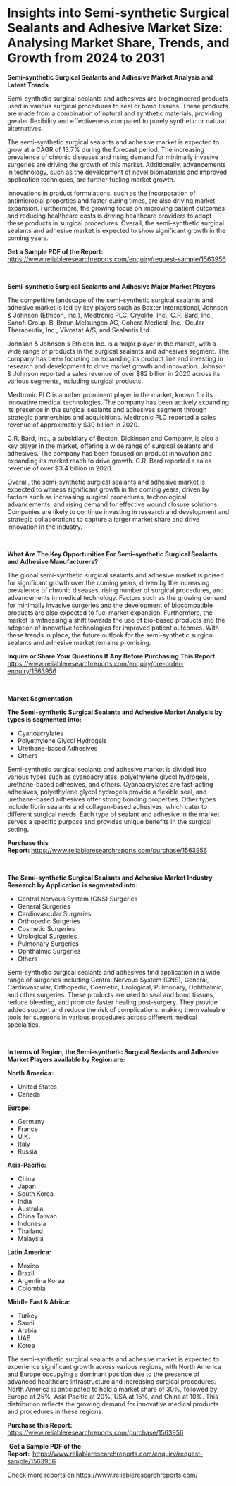 <p><h1>Insights into Semi-synthetic Surgical Sealants and Adhesive Market Size: Analysing Market Share, Trends, and Growth from 2024 to 2031</h1></p><p><strong>Semi-synthetic Surgical Sealants and Adhesive Market Analysis and Latest Trends</strong></p>
<p><p>Semi-synthetic surgical sealants and adhesives are bioengineered products used in various surgical procedures to seal or bond tissues. These products are made from a combination of natural and synthetic materials, providing greater flexibility and effectiveness compared to purely synthetic or natural alternatives.</p><p>The semi-synthetic surgical sealants and adhesive market is expected to grow at a CAGR of 13.7% during the forecast period. The increasing prevalence of chronic diseases and rising demand for minimally invasive surgeries are driving the growth of this market. Additionally, advancements in technology, such as the development of novel biomaterials and improved application techniques, are further fueling market growth.</p><p>Innovations in product formulations, such as the incorporation of antimicrobial properties and faster curing times, are also driving market expansion. Furthermore, the growing focus on improving patient outcomes and reducing healthcare costs is driving healthcare providers to adopt these products in surgical procedures. Overall, the semi-synthetic surgical sealants and adhesive market is expected to show significant growth in the coming years.</p></p>
<p><strong>Get a Sample PDF of the Report:&nbsp;</strong> <a href="https://www.reliableresearchreports.com/enquiry/request-sample/1563956">https://www.reliableresearchreports.com/enquiry/request-sample/1563956</a></p>
<p>&nbsp;</p>
<p><strong>Semi-synthetic Surgical Sealants and Adhesive Major Market Players</strong></p>
<p><p>The competitive landscape of the semi-synthetic surgical sealants and adhesive market is led by key players such as Baxter International, Johnson & Johnson (Ethicon, Inc.), Medtronic PLC, Cryolife, Inc., C.R. Bard, Inc., Sanofi Group, B. Braun Melsungen AG, Cohera Medical, Inc., Ocular Therapeutix, Inc., Vivostat A/S, and Sealantis Ltd.</p><p>Johnson & Johnson's Ethicon Inc. is a major player in the market, with a wide range of products in the surgical sealants and adhesives segment. The company has been focusing on expanding its product line and investing in research and development to drive market growth and innovation. Johnson & Johnson reported a sales revenue of over $82 billion in 2020 across its various segments, including surgical products.</p><p>Medtronic PLC is another prominent player in the market, known for its innovative medical technologies. The company has been actively expanding its presence in the surgical sealants and adhesives segment through strategic partnerships and acquisitions. Medtronic PLC reported a sales revenue of approximately $30 billion in 2020.</p><p>C.R. Bard, Inc., a subsidiary of Becton, Dickinson and Company, is also a key player in the market, offering a wide range of surgical sealants and adhesives. The company has been focused on product innovation and expanding its market reach to drive growth. C.R. Bard reported a sales revenue of over $3.4 billion in 2020.</p><p>Overall, the semi-synthetic surgical sealants and adhesive market is expected to witness significant growth in the coming years, driven by factors such as increasing surgical procedures, technological advancements, and rising demand for effective wound closure solutions. Companies are likely to continue investing in research and development and strategic collaborations to capture a larger market share and drive innovation in the industry.</p></p>
<p>&nbsp;</p>
<p><strong>What Are The Key Opportunities For Semi-synthetic Surgical Sealants and Adhesive Manufacturers?</strong></p>
<p><p>The global semi-synthetic surgical sealants and adhesive market is poised for significant growth over the coming years, driven by the increasing prevalence of chronic diseases, rising number of surgical procedures, and advancements in medical technology. Factors such as the growing demand for minimally invasive surgeries and the development of biocompatible products are also expected to fuel market expansion. Furthermore, the market is witnessing a shift towards the use of bio-based products and the adoption of innovative technologies for improved patient outcomes. With these trends in place, the future outlook for the semi-synthetic surgical sealants and adhesive market remains promising.</p></p>
<p><strong>Inquire or Share Your Questions If Any Before Purchasing This Report:</strong> <a href="https://www.reliableresearchreports.com/enquiry/pre-order-enquiry/1563956">https://www.reliableresearchreports.com/enquiry/pre-order-enquiry/1563956</a></p>
<p>&nbsp;</p>
<p><strong>Market Segmentation</strong></p>
<p><strong>The Semi-synthetic Surgical Sealants and Adhesive Market Analysis by types is segmented into:</strong></p>
<p><ul><li>Cyanoacrylates</li><li>Polyethylene Glycol Hydrogels</li><li>Urethane-based Adhesives</li><li>Others</li></ul></p>
<p><p>Semi-synthetic surgical sealants and adhesive market is divided into various types such as cyanoacrylates, polyethylene glycol hydrogels, urethane-based adhesives, and others. Cyanoacrylates are fast-acting adhesives, polyethylene glycol hydrogels provide a flexible seal, and urethane-based adhesives offer strong bonding properties. Other types include fibrin sealants and collagen-based adhesives, which cater to different surgical needs. Each type of sealant and adhesive in the market serves a specific purpose and provides unique benefits in the surgical setting.</p></p>
<p><strong>Purchase this Report:&nbsp;</strong><a href="https://www.reliableresearchreports.com/purchase/1563956">https://www.reliableresearchreports.com/purchase/1563956</a></p>
<p>&nbsp;</p>
<p><strong>The Semi-synthetic Surgical Sealants and Adhesive Market Industry Research by Application is segmented into:</strong></p>
<p><ul><li>Central Nervous System (CNS) Surgeries</li><li>General Surgeries</li><li>Cardiovascular Surgeries</li><li>Orthopedic Surgeries</li><li>Cosmetic Surgeries</li><li>Urological Surgeries</li><li>Pulmonary Surgeries</li><li>Ophthalmic Surgeries</li><li>Others</li></ul></p>
<p><p>Semi-synthetic surgical sealants and adhesives find application in a wide range of surgeries including Central Nervous System (CNS), General, Cardiovascular, Orthopedic, Cosmetic, Urological, Pulmonary, Ophthalmic, and other surgeries. These products are used to seal and bond tissues, reduce bleeding, and promote faster healing post-surgery. They provide added support and reduce the risk of complications, making them valuable tools for surgeons in various procedures across different medical specialties.</p></p>
<p>&nbsp;</p>
<p><strong>In terms of Region, the Semi-synthetic Surgical Sealants and Adhesive Market Players available by Region are:</strong></p>
<p>
    <p> <strong> North America: </strong>
        <ul>
            <li>United States</li>
            <li>Canada</li>
        </ul>
        </p> 
    <p> <strong> Europe: </strong>
        <ul>
            <li>Germany</li>
            <li>France</li>
            <li>U.K.</li>
            <li>Italy</li>
            <li>Russia</li>
        </ul>
        </p> 
    <p> <strong> Asia-Pacific: </strong>
        <ul>
            <li>China</li>
            <li>Japan</li>
            <li>South Korea</li>
            <li>India</li>
            <li>Australia</li>
            <li>China Taiwan</li>
            <li>Indonesia</li>
            <li>Thailand</li>
            <li>Malaysia</li>
        </ul>
        </p> 
    <p> <strong> Latin America: </strong>
        <ul>
            <li>Mexico</li>
            <li>Brazil</li>
            <li>Argentina Korea</li>
            <li>Colombia</li>
        </ul>
        </p> 
    <p> <strong> Middle East & Africa: </strong>
        <ul>
            <li>Turkey</li>
            <li>Saudi</li>
            <li>Arabia</li>
            <li>UAE</li>
            <li>Korea</li>
        </ul>
    </p>
    </p>
<p><p>The semi-synthetic surgical sealants and adhesive market is expected to experience significant growth across various regions, with North America and Europe occupying a dominant position due to the presence of advanced healthcare infrastructure and increasing surgical procedures. North America is anticipated to hold a market share of 30%, followed by Europe at 25%, Asia Pacific at 20%, USA at 15%, and China at 10%. This distribution reflects the growing demand for innovative medical products and procedures in these regions.</p></p>
<p><strong>Purchase this Report: </strong><a href="https://www.reliableresearchreports.com/purchase/1563956">https://www.reliableresearchreports.com/purchase/1563956</a></p>
<p>&nbsp;<strong>Get a Sample PDF of the Report:&nbsp;&nbsp;</strong><a href="https://www.reliableresearchreports.com/enquiry/request-sample/1563956">https://www.reliableresearchreports.com/enquiry/request-sample/1563956</a></p>
<p><strong></strong></p>
<p>Check more reports on https://www.reliableresearchreports.com/</p>